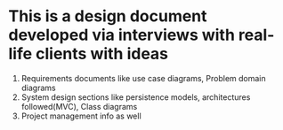 # This is a design document developed via interviews with real-life clients with ideas
1. Requirements documents like use case diagrams, Problem domain diagrams
2. System design sections like persistence models, architectures followed(MVC), Class diagrams
3. Project management info as well
